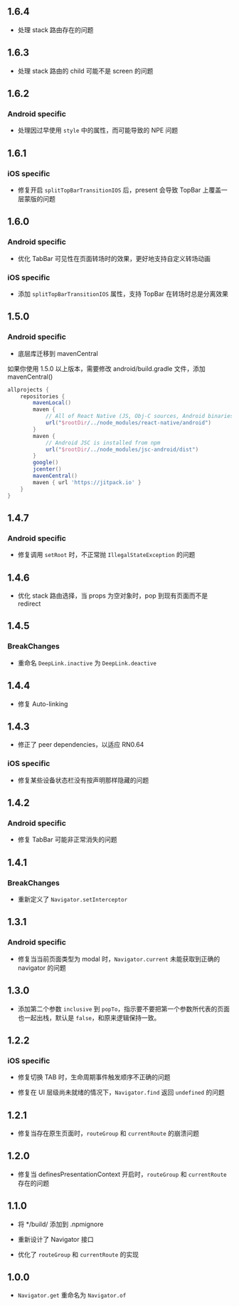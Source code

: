## 1.6.4

- 处理 stack 路由存在的问题

## 1.6.3

- 处理 stack 路由的 child 可能不是 screen 的问题

## 1.6.2

### Android specific

- 处理因过早使用 `style` 中的属性，而可能导致的 NPE 问题

## 1.6.1

### iOS specific

- 修复开启 `splitTopBarTransitionIOS` 后，present 会导致 TopBar 上覆盖一层蒙版的问题

## 1.6.0

### Android specific

- 优化 TabBar 可见性在页面转场时的效果，更好地支持自定义转场动画

### iOS specific

- 添加 `splitTopBarTransitionIOS` 属性，支持 TopBar 在转场时总是分离效果

## 1.5.0

### Android specific

- 底层库迁移到 mavenCentral

如果你使用 1.5.0 以上版本，需要修改 android/build.gradle 文件，添加 mavenCentral()

```groovy
allprojects {
    repositories {
        mavenLocal()
        maven {
            // All of React Native (JS, Obj-C sources, Android binaries) is installed from npm
            url("$rootDir/../node_modules/react-native/android")
        }
        maven {
            // Android JSC is installed from npm
            url("$rootDir/../node_modules/jsc-android/dist")
        }
        google()
        jcenter()
        mavenCentral()
        maven { url 'https://jitpack.io' }
    }
}
```

## 1.4.7

### Android specific

- 修复调用 `setRoot` 时，不正常抛 `IllegalStateException` 的问题

## 1.4.6

- 优化 stack 路由选择，当 props 为空对象时，pop 到现有页面而不是 redirect

## 1.4.5

### BreakChanges

- 重命名 `DeepLink.inactive` 为 `DeepLink.deactive`

## 1.4.4

- 修复 Auto-linking

## 1.4.3

- 修正了 peer dependencies，以适应 RN0.64

### iOS specific

- 修复某些设备状态栏没有按声明那样隐藏的问题

## 1.4.2

### Android specific

- 修复 TabBar 可能非正常消失的问题

## 1.4.1

### BreakChanges

- 重新定义了 `Navigator.setInterceptor`

## 1.3.1

### Android specific

- 修复当当前页面类型为 modal 时，`Navigator.current` 未能获取到正确的 navigator 的问题

## 1.3.0

- 添加第二个参数 `inclusive` 到 `popTo`，指示要不要把第一个参数所代表的页面也一起出栈，默认是 `false`，和原来逻辑保持一致。

## 1.2.2

### iOS specific

- 修复切换 TAB 时，生命周期事件触发顺序不正确的问题

- 修复在 UI 层级尚未就绪的情况下，`Navigator.find` 返回 `undefined` 的问题

## 1.2.1

- 修复当存在原生页面时，`routeGroup` 和 `currentRoute` 的崩溃问题

## 1.2.0

- 修复当 definesPresentationContext 开启时，`routeGroup` 和 `currentRoute` 存在的问题

## 1.1.0

- 将 \*/build/ 添加到 .npmignore

- 重新设计了 Navigator 接口

- 优化了 `routeGroup` 和 `currentRoute` 的实现

## 1.0.0

- `Navigator.get` 重命名为 `Navigator.of`
